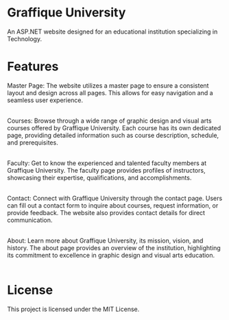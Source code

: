 <h1>Graffique University</h1>
An ASP.NET website designed for an educational institution specializing in Technology.

<h1>Features</h1>
Master Page: The website utilizes a master page to ensure a consistent layout and design across all pages. This allows for easy navigation and a seamless user experience.<br><br>

Courses: Browse through a wide range of graphic design and visual arts courses offered by Graffique University. Each course has its own dedicated page, providing detailed information such as course description, schedule, and prerequisites.<br><br>

Faculty: Get to know the experienced and talented faculty members at Graffique University. The faculty page provides profiles of instructors, showcasing their expertise, qualifications, and accomplishments.<br><br>

Contact: Connect with Graffique University through the contact page. Users can fill out a contact form to inquire about courses, request information, or provide feedback. The website also provides contact details for direct communication.<br><br>

About: Learn more about Graffique University, its mission, vision, and history. The about page provides an overview of the institution, highlighting its commitment to excellence in graphic design and visual arts education.<br><br>

<h1>License</h1>
This project is licensed under the MIT License. 
